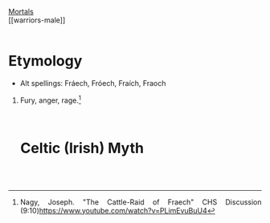 <div style="text-align: justify">

  
[Mortals](buck-2.1-human-being.md)   
[[warriors-male]]
<br><br/>

# Etymology

- Alt spellings: Fráech, Fróech, Fraích, Fraoch
1. Fury, anger, rage.[^1]
   
   <br>
   
   # Celtic (Irish) Myth
   
   <br><br/>
   [^1]: Nagy, Joseph. "The Cattle-Raid of Fraech" CHS Discussion (9:10)https://www.youtube.com/watch?v=PLimEvuBuU4
